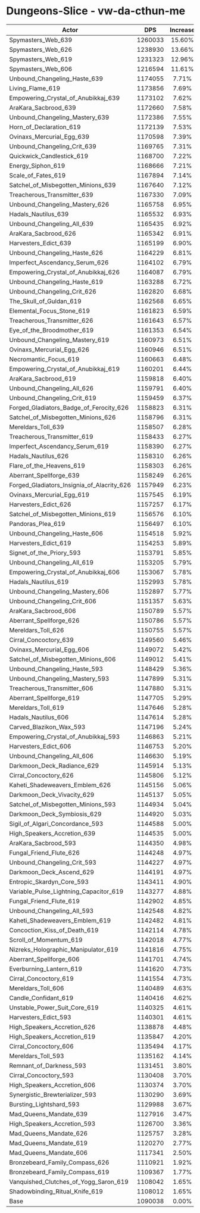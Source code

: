 # Dungeons-Slice - vw-da-cthun-me
| Actor | DPS | Increase |
|---|:---:|:---:|
|Spymasters_Web_639|1260033|15.60%|
|Spymasters_Web_626|1238930|13.66%|
|Spymasters_Web_619|1231323|12.96%|
|Spymasters_Web_606|1216594|11.61%|
|Unbound_Changeling_Haste_639|1174055|7.71%|
|Living_Flame_619|1173856|7.69%|
|Empowering_Crystal_of_Anubikkaj_639|1173102|7.62%|
|AraKara_Sacbrood_639|1172660|7.58%|
|Unbound_Changeling_Mastery_639|1172386|7.55%|
|Horn_of_Declaration_619|1172139|7.53%|
|Ovinaxs_Mercurial_Egg_639|1170598|7.39%|
|Unbound_Changeling_Crit_639|1169765|7.31%|
|Quickwick_Candlestick_619|1168700|7.22%|
|Energy_Siphon_619|1168666|7.21%|
|Scale_of_Fates_619|1167894|7.14%|
|Satchel_of_Misbegotten_Minions_639|1167640|7.12%|
|Treacherous_Transmitter_639|1167330|7.09%|
|Unbound_Changeling_Mastery_626|1165758|6.95%|
|Hadals_Nautilus_639|1165532|6.93%|
|Unbound_Changeling_All_639|1165435|6.92%|
|AraKara_Sacbrood_626|1165342|6.91%|
|Harvesters_Edict_639|1165199|6.90%|
|Unbound_Changeling_Haste_626|1164229|6.81%|
|Imperfect_Ascendancy_Serum_626|1164102|6.79%|
|Empowering_Crystal_of_Anubikkaj_626|1164087|6.79%|
|Unbound_Changeling_Haste_619|1163288|6.72%|
|Unbound_Changeling_Crit_626|1162820|6.68%|
|The_Skull_of_Guldan_619|1162568|6.65%|
|Elemental_Focus_Stone_619|1161823|6.59%|
|Treacherous_Transmitter_626|1161643|6.57%|
|Eye_of_the_Broodmother_619|1161353|6.54%|
|Unbound_Changeling_Mastery_619|1160973|6.51%|
|Ovinaxs_Mercurial_Egg_626|1160946|6.51%|
|Necromantic_Focus_619|1160663|6.48%|
|Empowering_Crystal_of_Anubikkaj_619|1160201|6.44%|
|AraKara_Sacbrood_619|1159818|6.40%|
|Unbound_Changeling_All_626|1159791|6.40%|
|Unbound_Changeling_Crit_619|1159459|6.37%|
|Forged_Gladiators_Badge_of_Ferocity_626|1158823|6.31%|
|Satchel_of_Misbegotten_Minions_626|1158796|6.31%|
|Mereldars_Toll_639|1158507|6.28%|
|Treacherous_Transmitter_619|1158433|6.27%|
|Imperfect_Ascendancy_Serum_619|1158390|6.27%|
|Hadals_Nautilus_626|1158310|6.26%|
|Flare_of_the_Heavens_619|1158303|6.26%|
|Aberrant_Spellforge_639|1158249|6.26%|
|Forged_Gladiators_Insignia_of_Alacrity_626|1157949|6.23%|
|Ovinaxs_Mercurial_Egg_619|1157545|6.19%|
|Harvesters_Edict_626|1157257|6.17%|
|Satchel_of_Misbegotten_Minions_619|1156576|6.10%|
|Pandoras_Plea_619|1156497|6.10%|
|Unbound_Changeling_Haste_606|1154518|5.92%|
|Harvesters_Edict_619|1154253|5.89%|
|Signet_of_the_Priory_593|1153791|5.85%|
|Unbound_Changeling_All_619|1153205|5.79%|
|Empowering_Crystal_of_Anubikkaj_606|1153067|5.78%|
|Hadals_Nautilus_619|1152993|5.78%|
|Unbound_Changeling_Mastery_606|1152897|5.77%|
|Unbound_Changeling_Crit_606|1151357|5.63%|
|AraKara_Sacbrood_606|1150789|5.57%|
|Aberrant_Spellforge_626|1150786|5.57%|
|Mereldars_Toll_626|1150755|5.57%|
|Cirral_Concoctory_639|1149560|5.46%|
|Ovinaxs_Mercurial_Egg_606|1149072|5.42%|
|Satchel_of_Misbegotten_Minions_606|1149012|5.41%|
|Unbound_Changeling_Haste_593|1148429|5.36%|
|Unbound_Changeling_Mastery_593|1147899|5.31%|
|Treacherous_Transmitter_606|1147880|5.31%|
|Aberrant_Spellforge_619|1147705|5.29%|
|Mereldars_Toll_619|1147646|5.28%|
|Hadals_Nautilus_606|1147614|5.28%|
|Carved_Blazikon_Wax_593|1147196|5.24%|
|Empowering_Crystal_of_Anubikkaj_593|1146863|5.21%|
|Harvesters_Edict_606|1146753|5.20%|
|Unbound_Changeling_All_606|1146630|5.19%|
|Darkmoon_Deck_Radiance_629|1145914|5.13%|
|Cirral_Concoctory_626|1145806|5.12%|
|Kaheti_Shadeweavers_Emblem_626|1145156|5.06%|
|Darkmoon_Deck_Vivacity_629|1145137|5.05%|
|Satchel_of_Misbegotten_Minions_593|1144934|5.04%|
|Darkmoon_Deck_Symbiosis_629|1144920|5.03%|
|Sigil_of_Algari_Concordance_593|1144588|5.00%|
|High_Speakers_Accretion_639|1144535|5.00%|
|AraKara_Sacbrood_593|1144350|4.98%|
|Fungal_Friend_Flute_626|1144248|4.97%|
|Unbound_Changeling_Crit_593|1144227|4.97%|
|Darkmoon_Deck_Ascend_629|1144191|4.97%|
|Entropic_Skardyn_Core_593|1143411|4.90%|
|Variable_Pulse_Lightning_Capacitor_619|1143277|4.88%|
|Fungal_Friend_Flute_619|1142902|4.85%|
|Unbound_Changeling_All_593|1142548|4.82%|
|Kaheti_Shadeweavers_Emblem_619|1142482|4.81%|
|Concoction_Kiss_of_Death_619|1142114|4.78%|
|Scroll_of_Momentum_619|1142018|4.77%|
|Nizreks_Holographic_Manipulator_619|1141816|4.75%|
|Aberrant_Spellforge_606|1141701|4.74%|
|Everburning_Lantern_619|1141620|4.73%|
|Cirral_Concoctory_619|1141554|4.73%|
|Mereldars_Toll_606|1140489|4.63%|
|Candle_Confidant_619|1140416|4.62%|
|Unstable_Power_Suit_Core_619|1140325|4.61%|
|Harvesters_Edict_593|1140301|4.61%|
|High_Speakers_Accretion_626|1138878|4.48%|
|High_Speakers_Accretion_619|1135847|4.20%|
|Cirral_Concoctory_606|1135494|4.17%|
|Mereldars_Toll_593|1135162|4.14%|
|Remnant_of_Darkness_593|1131451|3.80%|
|Cirral_Concoctory_593|1130408|3.70%|
|High_Speakers_Accretion_606|1130374|3.70%|
|Synergistic_Brewterializer_593|1130290|3.69%|
|Bursting_Lightshard_593|1129988|3.67%|
|Mad_Queens_Mandate_639|1127916|3.47%|
|High_Speakers_Accretion_593|1126700|3.36%|
|Mad_Queens_Mandate_626|1125757|3.28%|
|Mad_Queens_Mandate_619|1120270|2.77%|
|Mad_Queens_Mandate_606|1117341|2.50%|
|Bronzebeard_Family_Compass_626|1110921|1.92%|
|Bronzebeard_Family_Compass_619|1109367|1.77%|
|Vanquished_Clutches_of_Yogg_Saron_619|1108042|1.65%|
|Shadowbinding_Ritual_Knife_619|1108012|1.65%|
|Base|1090038|0.00%|
